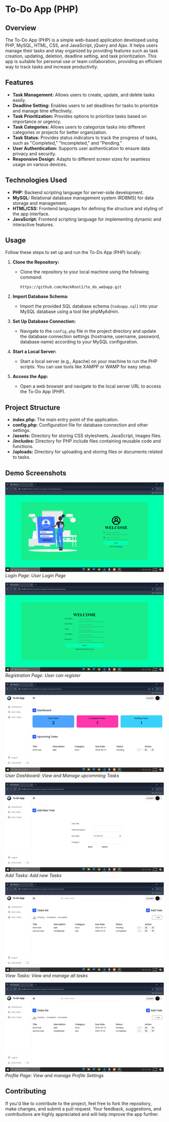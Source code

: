 # To-Do App (PHP)

## Overview

The To-Do App (PHP) is a simple web-based application developed using PHP, MySQL, HTML, CSS, and JavaScript, jQuery and Ajax. It helps users manage their tasks and stay organized by providing features such as task creation, updating, deletion, deadline setting, and task prioritization. This app is suitable for personal use or team collaboration, providing an efficient way to track tasks and increase productivity.

## Features

- **Task Management:** Allows users to create, update, and delete tasks easily.
- **Deadline Setting:** Enables users to set deadlines for tasks to prioritize and manage time effectively.
- **Task Prioritization:** Provides options to prioritize tasks based on importance or urgency.
- **Task Categories:** Allows users to categorize tasks into different categories or projects for better organization.
- **Task Status:** Provides status indicators to track the progress of tasks, such as "Completed," "Incompleted," and "Pending."
- **User Authentication:** Supports user authentication to ensure data privacy and security.
- **Responsive Design:** Adapts to different screen sizes for seamless usage on various devices.

## Technologies Used

- **PHP:** Backend scripting language for server-side development.
- **MySQL:** Relational database management system (RDBMS) for data storage and management.
- **HTML/CSS:** Frontend languages for defining the structure and styling of the app interface.
- **JavaScript:** Frontend scripting language for implementing dynamic and interactive features.

## Usage

Follow these steps to set up and run the To-Do App (PHP) locally:

1. **Clone the Repository:**
   - Clone the repository to your local machine using the following command:
     ```
     https://github.com/HackRoot1/to_do_webapp.git
     ```

2. **Import Database Schema:**
   - Import the provided SQL database schema (`todoapp.sql`) into your MySQL database using a tool like phpMyAdmin.

3. **Set Up Database Connection:**
   - Navigate to the `config.php` file in the project directory and update the database connection settings (hostname, username, password, database name) according to your MySQL configuration.

4. **Start a Local Server:**
   - Start a local server (e.g., Apache) on your machine to run the PHP scripts. You can use tools like XAMPP or WAMP for easy setup.

5. **Access the App:**
   - Open a web browser and navigate to the local server URL to access the To-Do App (PHP).

## Project Structure

- **index.php:** The main entry point of the application.
- **config.php:** Configuration file for database connection and other settings.
- **/assets:** Directory for storing CSS stylesheets, JavaScript, images files.
- **/includes:** Directory for PHP include files containing reusable code and functions.
- **/uploads:** Directory for uploading and storing files or documents related to tasks.

## Demo Screenshots

![Login Page](demo/login.png)
*Login Page: User Login Page*

![Registration Page](demo/registration.png)
*Registration Page: User can register*

![Dashboard](demo/dashboard.png)
*User Dashboard: View and Manage upcomming Tasks*

![add tasks](demo/add_tasks.png)
*Add Tasks: Add new Tasks*

![View Tasks](demo/view_tasks.png)
*View Tasks: View and manage all tasks*

![profile](demo/view_tasks.png)
*Profile Page: View and manage Profile Settings*


## Contributing

If you'd like to contribute to the project, feel free to fork the repository, make changes, and submit a pull request. Your feedback, suggestions, and contributions are highly appreciated and will help improve the app further.
